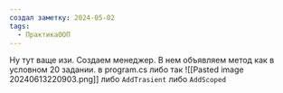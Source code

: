 ```yaml
---
создал заметку: 2024-05-02
tags:
  - ПрактикаООП
---
```


Ну тут ваще изи.
Создаем менеджер.
В нем объявляем метод как в условном 20 задании.
в program.cs
либо так
![[Pasted image 20240613220903.png]]
либо `AddTrasient` либо `AddScoped`